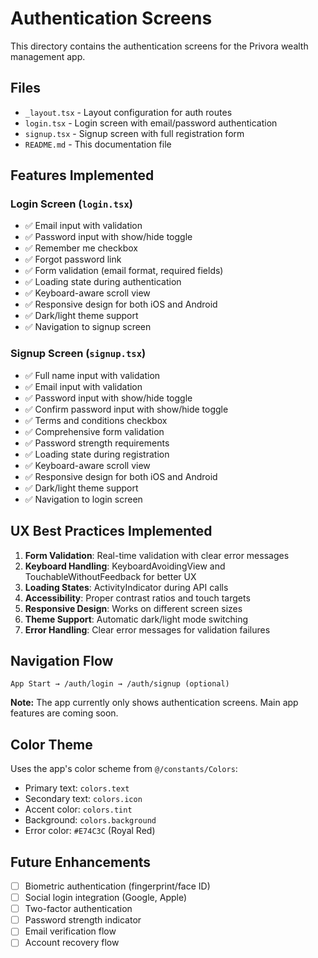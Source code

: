 # Authentication Screens

This directory contains the authentication screens for the Privora wealth management app.

## Files

- `_layout.tsx` - Layout configuration for auth routes
- `login.tsx` - Login screen with email/password authentication
- `signup.tsx` - Signup screen with full registration form
- `README.md` - This documentation file

## Features Implemented

### Login Screen (`login.tsx`)
- ✅ Email input with validation
- ✅ Password input with show/hide toggle
- ✅ Remember me checkbox
- ✅ Forgot password link
- ✅ Form validation (email format, required fields)
- ✅ Loading state during authentication
- ✅ Keyboard-aware scroll view
- ✅ Responsive design for both iOS and Android
- ✅ Dark/light theme support
- ✅ Navigation to signup screen

### Signup Screen (`signup.tsx`)
- ✅ Full name input with validation
- ✅ Email input with validation
- ✅ Password input with show/hide toggle
- ✅ Confirm password input with show/hide toggle
- ✅ Terms and conditions checkbox
- ✅ Comprehensive form validation
- ✅ Password strength requirements
- ✅ Loading state during registration
- ✅ Keyboard-aware scroll view
- ✅ Responsive design for both iOS and Android
- ✅ Dark/light theme support
- ✅ Navigation to login screen

## UX Best Practices Implemented

1. **Form Validation**: Real-time validation with clear error messages
2. **Keyboard Handling**: KeyboardAvoidingView and TouchableWithoutFeedback for better UX
3. **Loading States**: ActivityIndicator during API calls
4. **Accessibility**: Proper contrast ratios and touch targets
5. **Responsive Design**: Works on different screen sizes
6. **Theme Support**: Automatic dark/light mode switching
7. **Error Handling**: Clear error messages for validation failures

## Navigation Flow

```
App Start → /auth/login → /auth/signup (optional)
```

**Note:** The app currently only shows authentication screens. Main app features are coming soon.

## Color Theme

Uses the app's color scheme from `@/constants/Colors`:
- Primary text: `colors.text`
- Secondary text: `colors.icon`
- Accent color: `colors.tint`
- Background: `colors.background`
- Error color: `#E74C3C` (Royal Red)

## Future Enhancements

- [ ] Biometric authentication (fingerprint/face ID)
- [ ] Social login integration (Google, Apple)
- [ ] Two-factor authentication
- [ ] Password strength indicator
- [ ] Email verification flow
- [ ] Account recovery flow